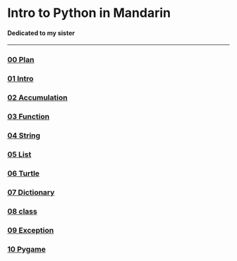 # Intro to Python in Mandarin



#### Dedicated to my sister


***



### [00 Plan](https://drive.google.com/open?id=1dI3PiHAzEykG-RqYyICL4fGVNtMFi9izZOPmzI7P-Yk)

### [01 Intro](https://docs.google.com/document/d/15KtH2y4eSzyZq0bn-RdbHuVSDxiKOGY_4sg6X9WyR1E/edit?usp=sharing)

### [02 Accumulation](https://drive.google.com/open?id=1TR0NDiClopae1tcaAxJF8lgMmOfELmQU7_OiRh9z22M)

### [03 Function](https://drive.google.com/open?id=1raYBxFCRJQc8h3d_1nP_EzEhRNccGhB7jDSZZ5DalBM)

### [04 String](https://drive.google.com/open?id=1GpK2CLJuoOnCm9dLDH0o-USithKhrdkbr6VoeG-SU8Q)

### [05 List](https://drive.google.com/open?id=1bnZ-lZrkhTS3kl55Defj8fM4l9B2MYxVCjAkTdvDJd0)

### [06 Turtle](https://drive.google.com/open?id=1viYzPlhGhtiZcU9Ukv-Ux9Lx8rslBwXlfRIy83hM7a8)

### [07 Dictionary](https://drive.google.com/open?id=1SIMjYaKnjtLlM12r5gnNZHS8UB6WDk-44_TCtux02fc)

### [08 class](https://drive.google.com/open?id=1fUURpItJ2M130erees6TO3QVOupBa54hVQ4-fYokGmQ)

### [09 Exception](https://drive.google.com/open?id=1XTuxKT51Yv_nZDflcvF43WKWZ6rwicw_FRU-gkkMW8Q)

### [10 Pygame](https://drive.google.com/open?id=1Yqrr4SHYp8WDdBzR62AJfgX7udxXZHL0WpD_L4ruNVc)
